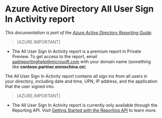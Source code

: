 <properties
   pageTitle="Azure Active Directory All User Sign In Activity Report | Windows Azure"
   description="A report containing all sign ins from users in your Azure Active Directory"
   services="active-directory"
   documentationCenter=""
   authors="kenhoff"
   manager="mbaldwin"
   editor=""/>

<tags
	ms.service="active-directory"
	ms.date="12/07/2015"
	wacn.date=""/>

# Azure Active Directory All User Sign In Activity report

*This documentation is part of the [Azure Active Directory Reporting Guide](/documentation/articles/active-directory-reporting-guide).*

 > [AZURE.IMPORTANT]
 >
 - The All User Sign In Activity report is a premium report in Private Preview. To get access to the report, email aadreportinghelp@microsoft.com with your domain name (something like **contoso.partner.onmschina.cn**)


The All User Sign In Activity report contains all sign ins from all users in your directory, including date and time, UPN, IP address, and the application that the user signed into.


 > [AZURE.IMPORTANT]
 >
 - The All User Sign In Activity report is currently only available through the Reporting API. Visit [Getting Started with the Reporting API](/documentation/articles/active-directory-reporting-api-getting-started) to learn more.
